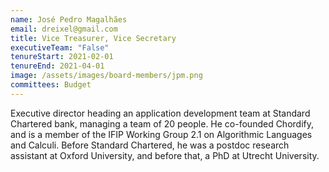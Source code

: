 ```yaml
---
name: José Pedro Magalhães
email: dreixel@gmail.com
title: Vice Treasurer, Vice Secretary
executiveTeam: "False"
tenureStart: 2021-02-01
tenureEnd: 2021-04-01
image: /assets/images/board-members/jpm.png
committees: Budget
---
```

Executive director heading an application development team at Standard Chartered bank, managing a team of 20 people. He co-founded Chordify, and is a member of the IFIP Working Group 2.1 on Algorithmic Languages and Calculi. Before Standard Chartered, he was a postdoc research assistant at Oxford University, and before that, a PhD at Utrecht University.
